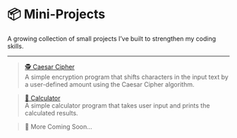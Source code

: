 # 📦 Mini-Projects

A growing collection of small projects I’ve built to strengthen my coding skills.

---

> [🕵️ Caesar Cipher](https://github.com/ShadiSec/Mini-Projects/blob/main/caesar-cipher.py)  
  A simple encryption program that shifts characters in the input text by a user-defined amount using the Caesar Cipher algorithm.
  
> [🧮 Calculator](https://github.com/ShadiSec/Calculator/blob/main/Calculator.py)  
  A simple calculator program that takes user input and prints the calculated results.

> 🚧 More Coming Soon...

